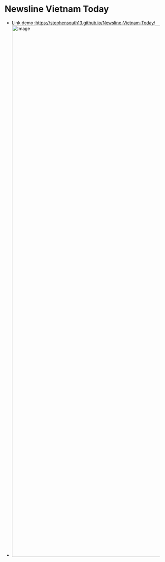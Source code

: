 # Newsline Vietnam Today
- Link demo :https://stephensouth13.github.io/Newsline-Vietnam-Today/
- <img width="3834" height="1728" alt="image" src="https://github.com/user-attachments/assets/d75cc24c-0533-47f2-9a6b-68e64b4959ca" />
